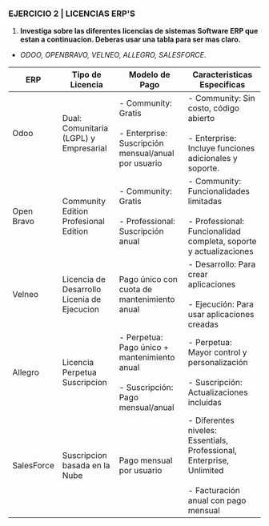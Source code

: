 ###  EJERCICIO 2 | LICENCIAS ERP'S
1. **Investiga sobre las diferentes licencias de sistemas Software ERP que estan a continuacion. Deberas usar una tabla para ser mas claro.**
  - _ODOO, OPENBRAVO, VELNEO, ALLEGRO, SALESFORCE_.

| ERP        | Tipo de Licencia                               | Modelo de Pago                                                                          | Caracteristicas Especificas                                                                                         |
| ---------- | ---------------------------------------------- | --------------------------------------------------------------------------------------- | ------------------------------------------------------------------------------------------------------------------- |
| Odoo       | Dual:<br>Comunitaria (LGPL) y Empresarial      | - Community: Gratis<br><br>- Enterprise: Suscripción mensual/anual por usuario          | - Community: Sin costo, código abierto<br><br>- Enterprise: Incluye funciones adicionales y soporte.                |
| Open Bravo | Community Edition<br>Profesional Edition       | - Community: Gratis  <br><br>- Professional: Suscripción anual                          | - Community: Funcionalidades limitadas  <br><br>- Professional: Funcionalidad completa, soporte y actualizaciones   |
| Velneo     | Licencia de Desarrollo<br>Licenia de Ejecucion | Pago único con cuota de mantenimiento anual                                             | - Desarrollo: Para crear aplicaciones<br><br>- Ejecución: Para usar aplicaciones creadas                            |
| Allegro    | Licencia Perpetua<br>Suscripcion               | - Perpetua: Pago único + mantenimiento anual  <br><br>- Suscripción: Pago mensual/anual | - Perpetua: Mayor control y personalización<br><br>- Suscripción: Actualizaciones incluidas                         |
| SalesForce | Suscripcion basada en la Nube                  | Pago mensual por usuario                                                                | - Diferentes niveles: Essentials, Professional, Enterprise, Unlimited<br>  <br>- Facturación anual con pago mensual |


